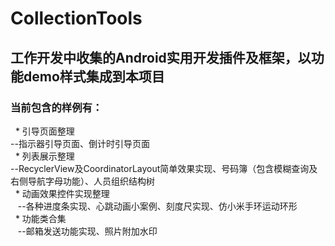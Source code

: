 # CollectionTools
## 工作开发中收集的Android实用开发插件及框架，以功能demo样式集成到本项目 <br>
### 当前包含的样例有：
   * 引导页面整理 </br>
    --指示器引导页面、倒计时引导页面 </br>
   * 列表展示整理 <br>
    --RecyclerView及CoordinatorLayout简单效果实现、号码簿（包含模糊查询及右侧导航字母功能）、人员组织结构树 <br>
   * 动画效果控件实现整理 <br>
    --各种进度条实现、心跳动画小案例、刻度尺实现、仿小米手环运动环形<br>
   * 功能类合集 <br>
    --邮箱发送功能实现、照片附加水印 <br>
